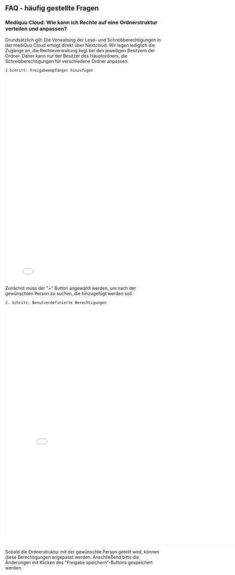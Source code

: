 ## FAQ - häufig gestellte Fragen

### Mediquu Cloud: Wie kann ich Rechte auf eine Ordnerstruktur verteilen und anpassen?

Grundsätzlich gilt: Die Verwaltung der Lese- und Schreibberechtigungen in der mediQuu Cloud erfolgt direkt über Nextcloud. Wir legen lediglich die Zugänge an, die Rechteverwaltung liegt bei den jeweiligen Besitzern der Ordner. Daher kann nur der Besitzer des Hauptordners, die Schreibberechtigungen für verschiedene Ordner anpassen.

    1 Schritt: Freigabeempfänger hinzufügen

![OrdnerStruktur1](../../docs/Dokumente/Ärtzenetz/ordnerfreigabe_1.pdf)
<embed src="../../docs/Dokumente/Ärztenetz/ordnerfreigabe_1.pdf" width="800" height="500" type="application/pdf">


Zunächst muss der "+" Button angewählt werden, um nach der gewünschten Person zu suchen, die hinzugefügt werden soll.

    2. Schritt: Benutzerdefinierte Berechtigungen

![OrdnerStruktur2](../../docs/Dokumente/Ärtzenetz/ordnerfreigabe_2.pdf)
<embed src="../../docs/Dokumente/Ärztenetz/ordnerfreigabe_2.pdf" width="800" height="600" type="application/pdf">


Sobald die Ordnerstruktur mit der gewünschte Person geteilt wird, können diese Berechtigungen angepasst werden.
Anschließend bitte die Änderungen mit Klicken des "Freigabe speichern"-Buttons gespeichert werden.
